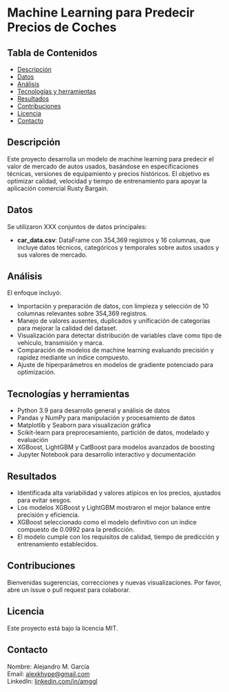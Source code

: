 # Machine Learning para Predecir Precios de Coches

## Tabla de Contenidos
- [Descripción](#Descripción)
- [Datos](#Datos)
- [Análisis](#Análisis)
- [Tecnologías y herramientas](#Tecnologías-y-herramientas)
- [Resultados](#Resultados)
- [Contribuciones](#Contribuciones)
- [Licencia](#Licencia)
- [Contacto](#Contacto)

## Descripción
Este proyecto desarrolla un modelo de machine learning para predecir el valor de mercado de autos usados, basándose en especificaciones técnicas, versiones de equipamiento y precios históricos. El objetivo es optimizar calidad, velocidad y tiempo de entrenamiento para apoyar la aplicación comercial Rusty Bargain.

## Datos
Se utilizaron XXX conjuntos de datos principales:  
- **car_data.csv**: DataFrame con 354,369 registros y 16 columnas, que incluye datos técnicos, categóricos y temporales sobre autos usados y sus valores de mercado.

## Análisis
El enfoque incluyó:  
- Importación y preparación de datos, con limpieza y selección de 10 columnas relevantes sobre 354,369 registros.
- Manejo de valores ausentes, duplicados y unificación de categorías para mejorar la calidad del dataset.
- Visualización para detectar distribución de variables clave como tipo de vehículo, transmisión y marca.
- Comparación de modelos de machine learning evaluando precisión y rapidez mediante un índice compuesto.
- Ajuste de hiperparámetros en modelos de gradiente potenciado para optimización.

## Tecnologías y herramientas
- Python 3.9 para desarrollo general y análisis de datos
- Pandas y NumPy para manipulación y procesamiento de datos
- Matplotlib y Seaborn para visualización gráfica
- Scikit-learn para preprocesamiento, partición de datos, modelado y evaluación
- XGBoost, LightGBM y CatBoost para modelos avanzados de boosting
- Jupyter Notebook para desarrollo interactivo y documentación

## Resultados
- Identificada alta variabilidad y valores atípicos en los precios, ajustados para evitar sesgos.
- Los modelos XGBoost y LightGBM mostraron el mejor balance entre precisión y eficiencia.
- XGBoost seleccionado como el modelo definitivo con un índice compuesto de 0.0992 para la predicción.
- El modelo cumple con los requisitos de calidad, tiempo de predicción y entrenamiento establecidos.

## Contribuciones
Bienvenidas sugerencias, correcciones y nuevas visualizaciones. Por favor, abre un issue o pull request para colaborar.

## Licencia
Este proyecto está bajo la licencia MIT.

## Contacto
Nombre: Alejandro M. García  
Email: [alexkhype@gmail.com](mailto:alexkhype@gmail.com)  
LinkedIn: [linkedin.com/in/amggl](https://linkedin.com/in/amggl)
